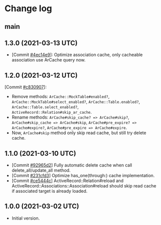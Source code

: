 # Change log

## main

## 1.3.0 (2021-03-13 UTC)

- [Commit [#4ec14e9](https://github.com/OuYangJinTing/ar_cache/commit/4ec14e9e762abb57a8ff18aa8c93a514db49c552)]: 
Optimize association cache, only cacheable association use ArCache query now.

## 1.2.0 (2021-03-12 UTC)

[Commit [#c830907](https://github.com/OuYangJinTing/ar_cache/commit/c830907595b7d1d46a2f29204ee6051ecc3ff30c)]:

- Remove methods: `ArCache::MockTable#enabled?`, `ArCache::MockTable#select_enabled?`, `ArCache::Table.enabled?`, `ArCache::Table.select_enabled?`, `ActiveRecord::Relation#skip_ar_cache`.
- Rename methods: `ArCache#skip_cache? => ArCache#skip?`, `ArCache#skip_cache => ArCache#skip`, `ArCache#pre_expire? => ArCache#expire?`, `ArCache#pre_expire => ArCache#expire`.
- Now, `ArCache#skip` method only skip read cache, but still try delete cache.

## 1.1.0 (2021-03-10 UTC)

- [Commit [#92965d2](https://github.com/OuYangJinTing/ar_cache/commit/92965d26e130da9a13bd52ea31f3f668851f6f12)] Fully automatic delete cache when call delete_all/update_all method.
- [Commit [#231cfd3](https://github.com/OuYangJinTing/ar_cache/commit/231cfd35c2c197bf41628f4f914ba39fb8debd81)] Optimize has_one(through:) cache implementation.
- [Commit [#ce5444c](https://github.com/OuYangJinTing/ar_cache/commit/ce5444c8c4ec0a61bec5e07d694295d3cc5decf8)]  ActiveRecord::Relation#reload and ActiveRecord::Associations::Association#reload should skip read cache if associated target is already loaded.

## 1.0.0 (2021-03-02 UTC)

- Initial version.
